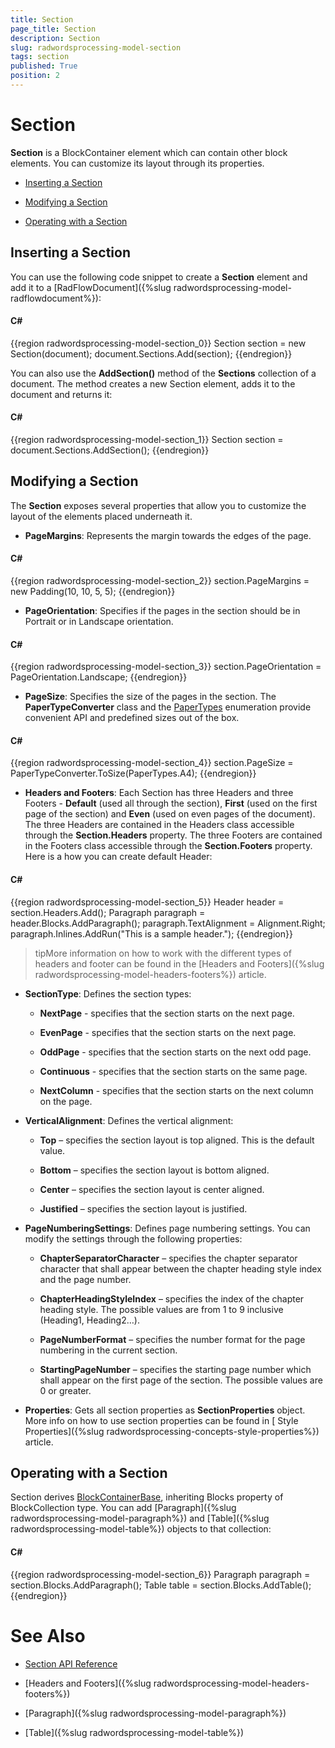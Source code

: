 ```yaml
---
title: Section
page_title: Section
description: Section
slug: radwordsprocessing-model-section
tags: section
published: True
position: 2
---
```


# Section



__Section__ is a BlockContainer element which can contain other block elements. You can customize its layout through its properties.
      

* [Inserting a Section](#inserting-a-section)

* [Modifying a Section](#modifying-a-section)

* [Operating with a Section](#operating-with-a-section)

## Inserting a Section

You can use the following code snippet to create a __Section__ element and add it to a [RadFlowDocument]({%slug radwordsprocessing-model-radflowdocument%}):
        

#### __C#__

{{region radwordsprocessing-model-section_0}}
	Section section = new Section(document);
	document.Sections.Add(section);
{{endregion}}



You can also use the __AddSection()__ method of the __Sections__ collection of a document. The method creates a new Section element, adds it to the document and returns it:
        

#### __C#__

{{region radwordsprocessing-model-section_1}}
	Section section = document.Sections.AddSection();
{{endregion}}



## Modifying a Section

The __Section__ exposes several properties that allow you to customize the layout of the elements placed underneath it.
        

* __PageMargins__: Represents the margin towards the edges of the page.
            

#### __C#__

{{region radwordsprocessing-model-section_2}}
	section.PageMargins = new Padding(10, 10, 5, 5);
{{endregion}}



* __PageOrientation__: Specifies if the pages in the section should be in Portrait or in Landscape orientation.
            

#### __C#__

{{region radwordsprocessing-model-section_3}}
	section.PageOrientation = PageOrientation.Landscape;
{{endregion}}



* __PageSize__: Specifies the size of the pages in the section. The __PaperTypeConverter__ class and the [PaperTypes](http://www.telerik.com/help/wpf/t_telerik_windows_documents_model_papertypes.html) enumeration provide convenient API and predefined sizes out of the box.
            

#### __C#__

{{region radwordsprocessing-model-section_4}}
    section.PageSize = PaperTypeConverter.ToSize(PaperTypes.A4);
{{endregion}}



* __Headers and Footers__: Each Section has three Headers and three Footers - __Default__ (used all through the section), __First__ (used on the first page of the section) and __Even__ (used on even pages of the document). The three Headers are contained in the Headers class accessible through the __Section.Headers__ property. The three Footers are contained in the Footers class accessible through the __Section.Footers__ property. Here is a how you can create default Header:
            

#### __C#__

{{region radwordsprocessing-model-section_5}}
    Header header = section.Headers.Add();
    Paragraph paragraph = header.Blocks.AddParagraph();
    paragraph.TextAlignment = Alignment.Right;
    paragraph.Inlines.AddRun("This is a sample header.");
{{endregion}}



>tipMore information on how to work with the different types of headers and footer can be found in the [Headers and Footers]({%slug radwordsprocessing-model-headers-footers%}) article.
              

* __SectionType__: Defines the section types:

    * __NextPage__ - specifies that the section starts on the next page.
    
    * __EvenPage__ - specifies that the section starts on the next page.
    
    * __OddPage__ - specifies that the section starts on the next odd page.
    
    * __Continuous__ - specifies that the section starts on the same page.
    
    * __NextColumn__ - specifies that the section starts on the next column on the page.
                
* __VerticalAlignment__: Defines the vertical alignment:

	* __Top__ – specifies the section layout is top aligned. This is the default value.
	
	* __Bottom__ – specifies the section layout is bottom aligned.
	
	* __Center__ – specifies the section layout is center aligned.
	
	* __Justified__ – specifies the section layout is justified.


* __PageNumberingSettings__: Defines page numbering settings. You can modify the settings through the following properties:

	* __ChapterSeparatorCharacter__ – specifies the chapter separator character that shall appear between the chapter heading style index and the page number.
	
	* __ChapterHeadingStyleIndex__ – specifies the index of the chapter heading style. The possible values are from 1 to 9 inclusive (Heading1, Heading2…).
	
	* __PageNumberFormat__ – specifies the number format for the page numbering in the current section.
	
	* __StartingPageNumber__ – specifies the starting page number which shall appear on the first page of the section. The possible values are 0 or greater.

* __Properties__: Gets all section properties as __SectionProperties__ object. More info on how to use section properties can be found in [ Style Properties]({%slug radwordsprocessing-concepts-style-properties%}) article.
            

## Operating with a Section

Section derives [BlockContainerBase](http://www.telerik.com/help/wpf/t_telerik_windows_documents_flow_model_blockcontainerbase.html), inheriting Blocks property of BlockCollection type. You can add [Paragraph]({%slug radwordsprocessing-model-paragraph%}) and [Table]({%slug radwordsprocessing-model-table%}) objects to that collection:
        

#### __C#__

{{region radwordsprocessing-model-section_6}}
    Paragraph paragraph = section.Blocks.AddParagraph();
    Table table = section.Blocks.AddTable();
{{endregion}}



# See Also

 * [Section API Reference](http://www.telerik.com/help/wpf/t_telerik_windows_documents_flow_model_section.html)

 * [Headers and Footers]({%slug radwordsprocessing-model-headers-footers%})

 * [Paragraph]({%slug radwordsprocessing-model-paragraph%})

 * [Table]({%slug radwordsprocessing-model-table%})
